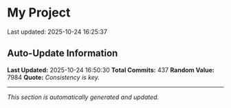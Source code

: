 # My Project


Last updated: 2025-10-24 16:25:37




























































































































































































































































































































































































































































































































































































































































































































































































































































## Auto-Update Information

**Last Updated:** 2025-10-24 16:50:30
**Total Commits:** 437
**Random Value:** 7984
**Quote:** _Consistency is key._

---
_This section is automatically generated and updated._
